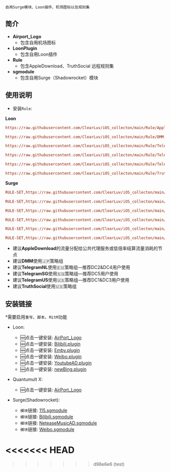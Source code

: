 
```
自用Surge模块、Loon插件、机场图标以及规则集
```


## 简介
* **Airport_Logo** 
  * 包含自用机场图标
* **LoonPlugin** 
  * 包含自用Loon插件
* **Rule**    
  * 包含AppleDownload、TruthSocial 远程规则集
* **sgmodule**  
  * 包含自用Surge（Shadowrocket）模块

 
## 使用说明
* 安装`Rule`:

**Loon**
 

```ini
https://raw.githubusercontent.com/ClearLuv/iOS_collecton/main/Rule/AppleDownload.list, policy=[Replace with your Policy Group], tag=AppleDownload,enabled=true
```
```ini
https://raw.githubusercontent.com/ClearLuv/iOS_collecton/main/Rule/DMM.list, policy=[Replace with your JP Policy Group],tag=DMM,enabled=true
```
```ini
https://raw.githubusercontent.com/ClearLuv/iOS_collecton/main/Rule/TelegramNL.list, policy=[Replace with your EU Policy Group],tag=TelegramNL,enabled=true
```
```ini
https://raw.githubusercontent.com/ClearLuv/iOS_collecton/main/Rule/TelegramSG.list, policy=[Replace with your SG Policy Group],tag=TelegramSG,enabled=true
```
```ini
https://raw.githubusercontent.com/ClearLuv/iOS_collecton/main/Rule/TelegramUS.list, policy=[Replace with your US Policy Group],tag=TelegramNL,enabled=true
```
```ini
https://raw.githubusercontent.com/ClearLuv/iOS_collecton/main/Rule/TruthSocial.list, policy=[Replace with your US Policy Group],tag=Truth Social,enabled=true
```
**Surge**



```ini
RULE-SET,https://raw.githubusercontent.com/ClearLuv/iOS_collecton/main/Rule/AppleDownload.list, [Replace with your Policy Group]
```
```ini
RULE-SET,https://raw.githubusercontent.com/ClearLuv/iOS_collecton/main/Rule/DMM.list, [Replace with your JP Policy Group]
```
```ini
RULE-SET,https://raw.githubusercontent.com/ClearLuv/iOS_collecton/main/Rule/TelegramNL.list, [Replace with your EU Policy Group]
```
```ini
RULE-SET,https://raw.githubusercontent.com/ClearLuv/iOS_collecton/main/Rule/TelegramSG.list, [Replace with your SG Policy Group]
```
```ini
RULE-SET,https://raw.githubusercontent.com/ClearLuv/iOS_collecton/main/Rule/TelegramUS.list, [Replace with your US Policy Group]
```
```ini
RULE-SET,https://raw.githubusercontent.com/ClearLuv/iOS_collecton/main/Rule/TruthSocial.list, [Replace with your US Policy Group]
```



- 建议**AppleDownload**的流量分配给公共代理服务或低倍率结算流量消耗的节点
- 建议**DMM**使用🇯🇵策略组
-  建议**TelegramNL**使用🇪🇺策略组—推荐DC2&DC4用户使用
-  建议**TelegramSG**使用🇸🇬策略组—推荐DC5用户使用
-  建议**TelegramUS**使用🇺🇸策略组—推荐DC1&DC3用户使用
- 建议**TruthSocial**使用🇺🇸策略组




## 安装链接
  *需要启用`重写`、`脚本`、`MitM`功能

  * Loon:
    * 🆕点击一键安装: [AirPort_Logo](https://www.nsloon.com/openloon/import?iconset=https://raw.githubusercontent.com/ClearLuv/iOS_collecton/main/Airport_Logo/Airport_Logo.json "AirPort_Logo") 
    * 🆕点击一键安装: [Bilibili.plugin](https://www.nsloon.com/openloon/import?plugin=ttps://raw.githubusercontent.com/ClearLuv/iOS_collecton/main/LoonPlugin/Bilibili.plugin "Bilibili.plugin") 
    * 🆕点击一键安装: [Emby.plugin](https://www.nsloon.com/openloon/import?plugin=ttps://raw.githubusercontent.com/ClearLuv/iOS_collecton/main/LoonPlugin/Emby.plugin "Emby.plugin") 
    * 🆕点击一键安装: [Weibo.plugin](https://www.nsloon.com/openloon/import?plugin=ttps://raw.githubusercontent.com/ClearLuv/iOS_collecton/main/LoonPlugin/Weibo.plugin "Weibo.plugin")
    * 🆕点击一键安装: [YoutubeAD.plugin](https://www.nsloon.com/openloon/import?plugin=ttps://raw.githubusercontent.com/ClearLuv/iOS_collecton/main/LoonPlugin/YoutubeAD.plugin "YoutubeAD.plugin")  
    * 🆕点击一键安装: [newBing.plugin](https://www.nsloon.com/openloon/import?plugin=ttps://raw.githubusercontent.com/ClearLuv/iOS_collecton/main/LoonPlugin/newBing.plugin "newBing.plugin")  

  * Quantumult X:
    * 🆕点击一键安装: [AirPort_Logo](https://quantumult.app/x/open-app/ui?module=gallery&type=icon&action=add&content=%5B%0A%20%20%20%20%20%22https%3A%2F%2Fraw.githubusercontent.com%2FClearLuv%2FiOS_collecton%2Fmain%2FAirport_Logo%2FAirport_Logo.json%22%0A%5D "AirPort_Logo 自用机场图标")

    
  * Surge(Shadowrocket):
    
    * `模块`链接: [115.sgmodule](https://raw.githubusercontent.com/ClearLuv/iOS_collecton/main/sgmodule/115.sgmodule " 115离线")
    *  `模块`链接: [Bilibili.sgmodule](https://raw.githubusercontent.com/ClearLuv/iOS_collecton/main/sgmodule/Bilibili.sgmodule " Bilibili合集")
    *  `模块`链接: [NeteaseMusicAD.sgmodule](https://raw.githubusercontent.com/ClearLuv/iOS_collecton/main/sgmodule/NeteaseMuiscAD.sgmodule " 网易云音乐去广告")
    *  `模块`链接: [Weibo.sgmodule](https://raw.githubusercontent.com/ClearLuv/iOS_collecton/main/sgmodule/Weibo.sgmodule " 微博去广告")



<<<<<<< HEAD
=======




>>>>>>> d98e6e6 (test)
